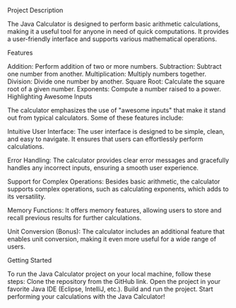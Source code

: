 Project Description

The Java Calculator is designed to perform basic arithmetic calculations, making it a useful tool for anyone in need of quick computations. It provides a user-friendly interface and supports various mathematical operations.

Features

Addition: Perform addition of two or more numbers.
Subtraction: Subtract one number from another.
Multiplication: Multiply numbers together.
Division: Divide one number by another.
Square Root: Calculate the square root of a given number.
Exponents: Compute a number raised to a power.
Highlighting Awesome Inputs

The calculator emphasizes the use of "awesome inputs" that make it stand out from typical calculators. Some of these features include:

Intuitive User Interface: The user interface is designed to be simple, clean, and easy to navigate. It ensures that users can effortlessly perform calculations.

Error Handling: The calculator provides clear error messages and gracefully handles any incorrect inputs, ensuring a smooth user experience.

Support for Complex Operations: Besides basic arithmetic, the calculator supports complex operations, such as calculating exponents, which adds to its versatility.

Memory Functions: It offers memory features, allowing users to store and recall previous results for further calculations.

Unit Conversion (Bonus): The calculator includes an additional feature that enables unit conversion, making it even more useful for a wide range of users.


Getting Started

To run the Java Calculator project on your local machine, follow these steps:
Clone the repository from the GitHub link.
Open the project in your favorite Java IDE (Eclipse, IntelliJ, etc.).
Build and run the project.
Start performing your calculations with the Java Calculator!
